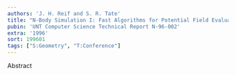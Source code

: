```yaml
---
authors: 'J. H. Reif and S. R. Tate'
title: "N-Body Simulation I: Fast Algorithms for Potential Field Evaluation and Trummer's Problem"
pubin: 'UNT Computer Science Technical Report N-96-002'
extra: '1996'
sort: 199601
tags: ["S:Geometry", "T:Conference"]
---
```

Abstract
